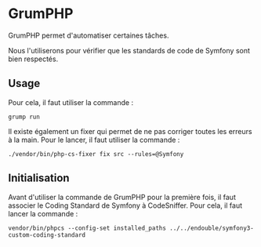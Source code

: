 # GrumPHP

GrumPHP permet d'automatiser certaines tâches. 

Nous l'utiliserons pour vérifier que les standards de code de Symfony sont bien respectés.

## Usage
Pour cela, il faut utiliser la commande : 
```
grump run
```

Il existe également un fixer qui permet de ne pas corriger toutes les erreurs à la main. 
Pour le lancer, il faut utiliser la commande :
```
./vendor/bin/php-cs-fixer fix src --rules=@Symfony
```
## Initialisation
Avant d'utiliser la commande de GrumPHP pour la première fois, il faut associer le Coding Standard de Symfony à CodeSniffer. Pour cela, il faut lancer la commande : 
```
vendor/bin/phpcs --config-set installed_paths ../../endouble/symfony3-custom-coding-standard
```
